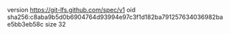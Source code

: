 version https://git-lfs.github.com/spec/v1
oid sha256:c8aba9b5d0b6904764d93994e97c3f1d182ba791257634036982bae5bb3eb58c
size 32
